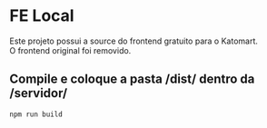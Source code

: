 # FE Local

Este projeto possui a source do frontend gratuito para o Katomart.  
O frontend original foi removido.

## Compile e coloque a pasta /dist/ dentro da /servidor/
```
npm run build
```
